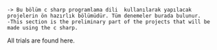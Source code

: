     -> Bu bölüm c sharp programlama dili  kullanılarak yapılacak projelerin ön hazırlık bölümüdür. Tüm denemeler burada bulunur.
    -This section is the preliminary part of the projects that will be made using the c sharp.
 All trials are found here.